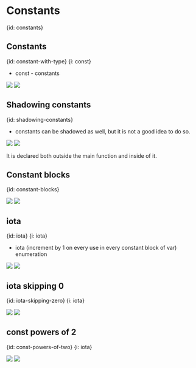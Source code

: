 # Constants
{id: constants}


## Constants
{id: constant-with-type}
{i: const}

* const - constants

![](examples/const/const.go)
![](examples/const/const.out)

## Shadowing constants
{id: shadowing-constants}

* constants can be shadowed as well, but it is not a good idea to do so.

![](examples/const-shadow/const_shadown.go)
![](examples/const-shadow/const_shadown.out)

It is declared both outside the main function and inside of it.


## Constant blocks
{id: constant-blocks}

![](examples/const-block/block.go)
![](examples/const-block/block.out)


## iota
{id: iota}
{i: iota}

* iota  (increment by 1 on every use in every constant block of var)  enumeration

![](examples/const-block-iota/block_iota.go)
![](examples/const-block-iota/block_iota.out)


## iota skipping 0
{id: iota-skipping-zero}
{i: iota}


![](examples/const-iota-default/const_defult.go)
![](examples/const-iota-default/const_defult.out)


## const powers of 2
{id: const-powers-of-two}
{i: iota}

![](examples/const-powers/const_powers.go)
![](examples/const-powers/const_powers.out)